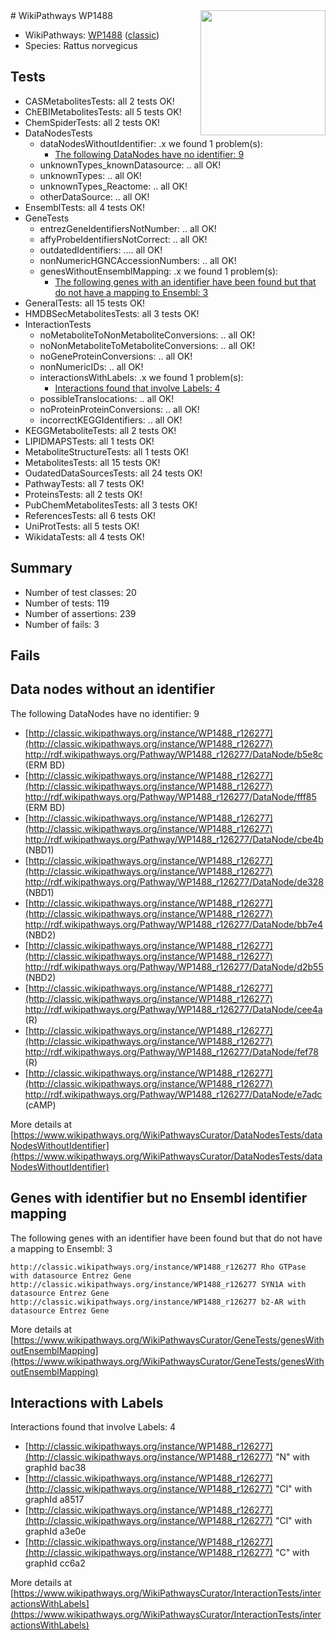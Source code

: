 <img style="float: right; width: 200px" src="https://upload.wikimedia.org/wikipedia/commons/thumb/8/83/Wplogo_with_text_500.png/640px-Wplogo_with_text_500.png" />
# WikiPathways WP1488

* WikiPathways: [WP1488](https://wikipathways.org/pathways/WP1488) ([classic](https://classic.wikipathways.org/instance/WP1488))
* Species: Rattus norvegicus
## Tests
* CASMetabolitesTests: all 2 tests OK!
* ChEBIMetabolitesTests: all 5 tests OK!
* ChemSpiderTests: all 2 tests OK!
* DataNodesTests
    * dataNodesWithoutIdentifier: .x we found 1 problem(s):
        * [The following DataNodes have no identifier: 9](#d2d32fa8)
    * unknownTypes_knownDatasource: .. all OK!
    * unknownTypes: .. all OK!
    * unknownTypes_Reactome: .. all OK!
    * otherDataSource: .. all OK!
* EnsemblTests: all 4 tests OK!
* GeneTests
    * entrezGeneIdentifiersNotNumber: .. all OK!
    * affyProbeIdentifiersNotCorrect: .. all OK!
    * outdatedIdentifiers: .... all OK!
    * nonNumericHGNCAccessionNumbers: .. all OK!
    * genesWithoutEnsemblMapping: .x we found 1 problem(s):
        * [The following genes with an identifier have been found but that do not have a mapping to Ensembl: 3](#40286d85)
* GeneralTests: all 15 tests OK!
* HMDBSecMetabolitesTests: all 3 tests OK!
* InteractionTests
    * noMetaboliteToNonMetaboliteConversions: .. all OK!
    * noNonMetaboliteToMetaboliteConversions: .. all OK!
    * noGeneProteinConversions: .. all OK!
    * nonNumericIDs: .. all OK!
    * interactionsWithLabels: .x we found 1 problem(s):
        * [Interactions found that involve Labels: 4](#630d267b)
    * possibleTranslocations: .. all OK!
    * noProteinProteinConversions: .. all OK!
    * incorrectKEGGIdentifiers: .. all OK!
* KEGGMetaboliteTests: all 2 tests OK!
* LIPIDMAPSTests: all 1 tests OK!
* MetaboliteStructureTests: all 1 tests OK!
* MetabolitesTests: all 15 tests OK!
* OudatedDataSourcesTests: all 24 tests OK!
* PathwayTests: all 7 tests OK!
* ProteinsTests: all 2 tests OK!
* PubChemMetabolitesTests: all 3 tests OK!
* ReferencesTests: all 6 tests OK!
* UniProtTests: all 5 tests OK!
* WikidataTests: all 4 tests OK!


## Summary

* Number of test classes: 20
* Number of tests: 119
* Number of assertions: 239
* Number of fails: 3

## Fails

<a name="d2d32fa8" />

## Data nodes without an identifier

The following DataNodes have no identifier: 9

* [http://classic.wikipathways.org/instance/WP1488_r126277](http://classic.wikipathways.org/instance/WP1488_r126277) http://rdf.wikipathways.org/Pathway/WP1488_r126277/DataNode/b5e8c (ERM BD)
* [http://classic.wikipathways.org/instance/WP1488_r126277](http://classic.wikipathways.org/instance/WP1488_r126277) http://rdf.wikipathways.org/Pathway/WP1488_r126277/DataNode/fff85 (ERM BD)
* [http://classic.wikipathways.org/instance/WP1488_r126277](http://classic.wikipathways.org/instance/WP1488_r126277) http://rdf.wikipathways.org/Pathway/WP1488_r126277/DataNode/cbe4b (NBD1)
* [http://classic.wikipathways.org/instance/WP1488_r126277](http://classic.wikipathways.org/instance/WP1488_r126277) http://rdf.wikipathways.org/Pathway/WP1488_r126277/DataNode/de328 (NBD1)
* [http://classic.wikipathways.org/instance/WP1488_r126277](http://classic.wikipathways.org/instance/WP1488_r126277) http://rdf.wikipathways.org/Pathway/WP1488_r126277/DataNode/bb7e4 (NBD2)
* [http://classic.wikipathways.org/instance/WP1488_r126277](http://classic.wikipathways.org/instance/WP1488_r126277) http://rdf.wikipathways.org/Pathway/WP1488_r126277/DataNode/d2b55 (NBD2)
* [http://classic.wikipathways.org/instance/WP1488_r126277](http://classic.wikipathways.org/instance/WP1488_r126277) http://rdf.wikipathways.org/Pathway/WP1488_r126277/DataNode/cee4a (R)
* [http://classic.wikipathways.org/instance/WP1488_r126277](http://classic.wikipathways.org/instance/WP1488_r126277) http://rdf.wikipathways.org/Pathway/WP1488_r126277/DataNode/fef78 (R)
* [http://classic.wikipathways.org/instance/WP1488_r126277](http://classic.wikipathways.org/instance/WP1488_r126277) http://rdf.wikipathways.org/Pathway/WP1488_r126277/DataNode/e7adc (cAMP)


More details at [https://www.wikipathways.org/WikiPathwaysCurator/DataNodesTests/dataNodesWithoutIdentifier](https://www.wikipathways.org/WikiPathwaysCurator/DataNodesTests/dataNodesWithoutIdentifier)

<a name="40286d85" />

## Genes with identifier but no Ensembl identifier mapping

The following genes with an identifier have been found but that do not have a mapping to Ensembl: 3
```
http://classic.wikipathways.org/instance/WP1488_r126277 Rho GTPase with datasource Entrez Gene
http://classic.wikipathways.org/instance/WP1488_r126277 SYN1A with datasource Entrez Gene
http://classic.wikipathways.org/instance/WP1488_r126277 b2-AR with datasource Entrez Gene
```

More details at [https://www.wikipathways.org/WikiPathwaysCurator/GeneTests/genesWithoutEnsemblMapping](https://www.wikipathways.org/WikiPathwaysCurator/GeneTests/genesWithoutEnsemblMapping)

<a name="630d267b" />

## Interactions with Labels

Interactions found that involve Labels: 4

* [http://classic.wikipathways.org/instance/WP1488_r126277](http://classic.wikipathways.org/instance/WP1488_r126277) "N" with graphId bac38
* [http://classic.wikipathways.org/instance/WP1488_r126277](http://classic.wikipathways.org/instance/WP1488_r126277) "Cl" with graphId a8517
* [http://classic.wikipathways.org/instance/WP1488_r126277](http://classic.wikipathways.org/instance/WP1488_r126277) "Cl" with graphId a3e0e
* [http://classic.wikipathways.org/instance/WP1488_r126277](http://classic.wikipathways.org/instance/WP1488_r126277) "C" with graphId cc6a2


More details at [https://www.wikipathways.org/WikiPathwaysCurator/InteractionTests/interactionsWithLabels](https://www.wikipathways.org/WikiPathwaysCurator/InteractionTests/interactionsWithLabels)

